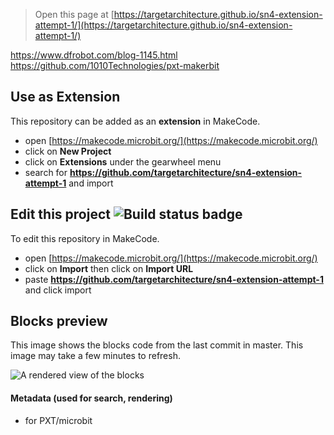 
> Open this page at [https://targetarchitecture.github.io/sn4-extension-attempt-1/](https://targetarchitecture.github.io/sn4-extension-attempt-1/)

https://www.dfrobot.com/blog-1145.html
https://github.com/1010Technologies/pxt-makerbit


## Use as Extension

This repository can be added as an **extension** in MakeCode.

* open [https://makecode.microbit.org/](https://makecode.microbit.org/)
* click on **New Project**
* click on **Extensions** under the gearwheel menu
* search for **https://github.com/targetarchitecture/sn4-extension-attempt-1** and import

## Edit this project ![Build status badge](https://github.com/targetarchitecture/sn4-extension-attempt-1/workflows/MakeCode/badge.svg)

To edit this repository in MakeCode.

* open [https://makecode.microbit.org/](https://makecode.microbit.org/)
* click on **Import** then click on **Import URL**
* paste **https://github.com/targetarchitecture/sn4-extension-attempt-1** and click import

## Blocks preview

This image shows the blocks code from the last commit in master.
This image may take a few minutes to refresh.

![A rendered view of the blocks](https://github.com/targetarchitecture/sn4-extension-attempt-1/raw/master/.github/makecode/blocks.png)

#### Metadata (used for search, rendering)

* for PXT/microbit
<script src="https://makecode.com/gh-pages-embed.js"></script><script>makeCodeRender("{{ site.makecode.home_url }}", "{{ site.github.owner_name }}/{{ site.github.repository_name }}");</script>
